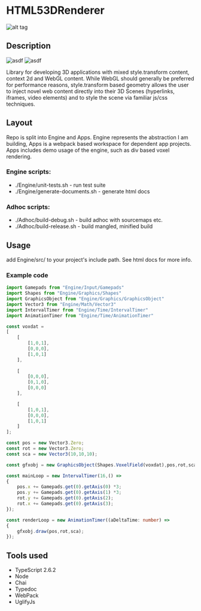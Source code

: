 # HTML53DRenderer 
![alt tag](http://jfcameron.github.io/Github/CSSRender/iframe-voxel-sprite-example.png "")

## Description
![asdf](https://img.shields.io/badge/development%20status-active-green.svg)
![asdf](https://img.shields.io/badge/platforms-Chrome-lightgrey.svg)

Library for developing 3D applications with mixed style.transform content, context 2d and WebGL content. While WebGL should generally be preferred for performance reasons, style.transform based geometry allows the user to inject novel web content directly into their 3D Scenes (hyperlinks, iframes, video elements) and to style the scene via familiar js/css techniques.

## Layout
Repo is split into Engine and Apps. Engine represents the abstraction I am building, Apps is a webpack based workspace for dependent app projects. Apps includes demo usage of the engine, such as div based voxel rendering.

### Engine scripts:
* ./Engine/unit-tests.sh - run test suite
* ./Engine/generate-documents.sh - generate html docs

### Adhoc scripts:
* ./Adhoc/build-debug.sh - build adhoc with sourcemaps etc. 
* ./Adhoc/build-release.sh - build mangled, minified build

## Usage
add Engine/src/ to your project's include path.
See html docs for more info.

### Example code
```typescript
import Gamepads from "Engine/Input/Gamepads"
import Shapes from "Engine/Graphics/Shapes"
import GraphicsObject from "Engine/Graphics/GraphicsObject"
import Vector3 from "Engine/Math/Vector3"
import IntervalTimer from "Engine/Time/IntervalTimer"
import AnimationTimer from "Engine/Time/AnimationTimer"

const voxdat = 
[
    [
        [1,0,1],
        [0,0,0],
        [1,0,1]
    ],
    
    [
        [0,0,0],
        [0,1,0],
        [0,0,0]
    ],

    [
        [1,0,1],
        [0,0,0],
        [1,0,1]
    ]
];

const pos = new Vector3.Zero;
const rot = new Vector3.Zero;
const sca = new Vector3(10,10,10);

const gfxobj = new GraphicsObject(Shapes.VoxelField(voxdat),pos,rot,sca);

const mainLoop = new IntervalTimer(16,() =>
{
    pos.x += Gamepads.get(0).getAxis(0) *3;
    pos.y += Gamepads.get(0).getAxis(1) *3;
    rot.y += Gamepads.get(0).getAxis(2);
    rot.x += Gamepads.get(0).getAxis(3);
});

const renderLoop = new AnimationTimer((aDeltaTime: number) =>
{
    gfxobj.draw(pos,rot,sca);
});
```

## Tools used
* TypeScript 2.6.2
* Node
* Chai
* Typedoc
* WebPack
* UglifyJs
